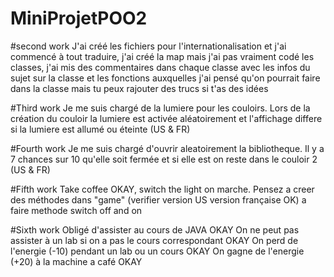 MiniProjetPOO2
==============
#second work
J'ai créé les fichiers pour l'internationalisation et j'ai commencé à tout traduire, j'ai créé la map mais j'ai pas vraiment
codé les classes, j'ai mis des commentaires dans chaque classe avec les infos du sujet sur la classe et les fonctions auxquelles
j'ai pensé qu'on pourrait faire dans la classe mais tu peux rajouter des trucs si t'as des idées


#Third work
Je me suis chargé de la lumiere pour les couloirs. Lors de la création du couloir la lumiere est activée aléatoirement et l'affichage differe si la lumiere est allumé ou éteinte (US & FR)

#Fourth work
Je me suis chargé d'ouvrir aleatoirement la bibliotheque. Il y a 7 chances sur 10 qu'elle soit fermée et si elle est on reste dans le couloir 2 (US & FR)

#Fifth work
Take coffee OKAY, switch the light on marche. Pensez a creer des méthodes dans "game" (verifier version US version française OK)
a faire methode switch off and on

#Sixth work
Obligé d'assister au cours de JAVA OKAY
On ne peut pas assister à un lab si on a pas le cours correspondant OKAY
On perd de l'energie (-10) pendant un lab ou un cours OKAY
On gagne de l'energie (+20) à la machine a café OKAY